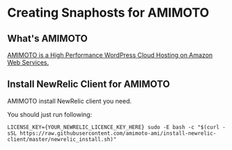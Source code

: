 # Creating Snaphosts for AMIMOTO

## What's AMIMOTO

[AMIMOTO is a High Performance WordPress Cloud Hosting on Amazon Web Services.](http://amimoto-ami.com/)

## Install NewRelic Client for AMIMOTO

AMIMOTO install NewRelic client you need.

You should just run following:

```
LICENSE_KEY={YOUR_NEWRELIC_LICENCE_KEY_HERE} sudo -E bash -c "$(curl -sSL https://raw.githubusercontent.com/amimoto-ami/install-newrelic-client/master/newrelic_install.sh)"
```
